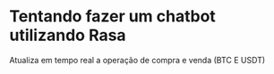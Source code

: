 <h1> Tentando fazer um chatbot utilizando Rasa</h1>

Atualiza em tempo real a operação de compra e venda (BTC E USDT)
